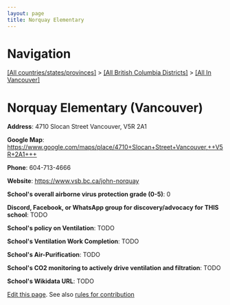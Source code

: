 ```yaml
---
layout: page
title: Norquay Elementary
---
```

# Navigation

[[All countries/states/provinces]](../../..) > [[All British Columbia Districts]](../..) > [[All In Vancouver]](..)

# Norquay Elementary (Vancouver)

**Address**: 4710 Slocan Street Vancouver,  V5R 2A1

**Google Map**: <https://www.google.com/maps/place/4710+Slocan+Street+Vancouver,++V5R+2A1+++>

**Phone**: 604-713-4666

**Website**: <https://www.vsb.bc.ca/john-norquay>

**School's overall airborne virus protection grade (0-5)**: 0

**Discord, Facebook, or WhatsApp group for discovery/advocacy for THIS school**: TODO

**School's policy on Ventilation**: TODO

**School's Ventilation Work Completion**: TODO

**School's Air-Purification**: TODO

**School's CO2 monitoring to actively drive ventilation and filtration**: TODO

**School's Wikidata URL**: TODO


[Edit this page](https://github.com/ventilate-schools/BC/edit/main/././Vancouver/Norquay_Elementary.md). See also [rules for contribution](../../../contribution-rules/)
